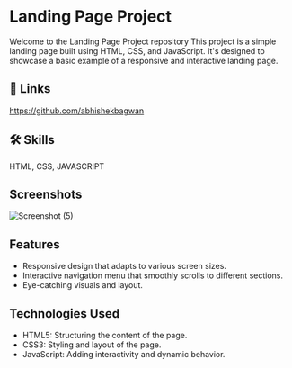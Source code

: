
# Landing Page Project
Welcome to the Landing Page Project repository This project is a simple landing page built using HTML, CSS, and JavaScript. It's designed to showcase a basic example of a responsive and interactive landing page.
## 🔗 Links
https://github.com/abhishekbagwan
## 🛠 Skills
HTML,
CSS,
JAVASCRIPT
## Screenshots


![Screenshot (5)](https://github.com/abhishekbagwan/Lnding_page.github.io/assets/135419900/0ede37f4-b39b-47e8-b37a-6d35d41e16ad)

## Features

- Responsive design that adapts to various screen   sizes.
- Interactive navigation menu that smoothly scrolls to different sections.
- Eye-catching visuals and layout.


## Technologies Used

- HTML5: Structuring the content of the page.
- CSS3: Styling and layout of the page.
- JavaScript: Adding interactivity and dynamic   behavior.




